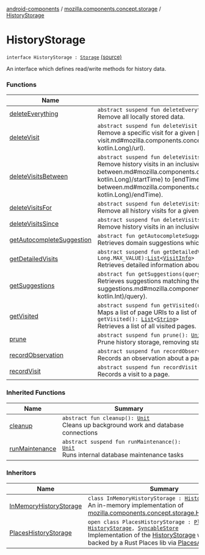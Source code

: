 [android-components](../../index.md) / [mozilla.components.concept.storage](../index.md) / [HistoryStorage](./index.md)

# HistoryStorage

`interface HistoryStorage : `[`Storage`](../-storage/index.md) [(source)](https://github.com/mozilla-mobile/android-components/blob/master/components/concept/storage/src/main/java/mozilla/components/concept/storage/HistoryStorage.kt#L11)

An interface which defines read/write methods for history data.

### Functions

| Name | Summary |
|---|---|
| [deleteEverything](delete-everything.md) | `abstract suspend fun deleteEverything(): `[`Unit`](https://kotlinlang.org/api/latest/jvm/stdlib/kotlin/-unit/index.html)<br>Remove all locally stored data. |
| [deleteVisit](delete-visit.md) | `abstract suspend fun deleteVisit(url: `[`String`](https://kotlinlang.org/api/latest/jvm/stdlib/kotlin/-string/index.html)`, timestamp: `[`Long`](https://kotlinlang.org/api/latest/jvm/stdlib/kotlin/-long/index.html)`): `[`Unit`](https://kotlinlang.org/api/latest/jvm/stdlib/kotlin/-unit/index.html)<br>Remove a specific visit for a given [url](delete-visit.md#mozilla.components.concept.storage.HistoryStorage$deleteVisit(kotlin.String, kotlin.Long)/url). |
| [deleteVisitsBetween](delete-visits-between.md) | `abstract suspend fun deleteVisitsBetween(startTime: `[`Long`](https://kotlinlang.org/api/latest/jvm/stdlib/kotlin/-long/index.html)`, endTime: `[`Long`](https://kotlinlang.org/api/latest/jvm/stdlib/kotlin/-long/index.html)`): `[`Unit`](https://kotlinlang.org/api/latest/jvm/stdlib/kotlin/-unit/index.html)<br>Remove history visits in an inclusive range from [startTime](delete-visits-between.md#mozilla.components.concept.storage.HistoryStorage$deleteVisitsBetween(kotlin.Long, kotlin.Long)/startTime) to [endTime](delete-visits-between.md#mozilla.components.concept.storage.HistoryStorage$deleteVisitsBetween(kotlin.Long, kotlin.Long)/endTime). |
| [deleteVisitsFor](delete-visits-for.md) | `abstract suspend fun deleteVisitsFor(url: `[`String`](https://kotlinlang.org/api/latest/jvm/stdlib/kotlin/-string/index.html)`): `[`Unit`](https://kotlinlang.org/api/latest/jvm/stdlib/kotlin/-unit/index.html)<br>Remove all history visits for a given [url](delete-visits-for.md#mozilla.components.concept.storage.HistoryStorage$deleteVisitsFor(kotlin.String)/url). |
| [deleteVisitsSince](delete-visits-since.md) | `abstract suspend fun deleteVisitsSince(since: `[`Long`](https://kotlinlang.org/api/latest/jvm/stdlib/kotlin/-long/index.html)`): `[`Unit`](https://kotlinlang.org/api/latest/jvm/stdlib/kotlin/-unit/index.html)<br>Remove history visits in an inclusive range from [since](delete-visits-since.md#mozilla.components.concept.storage.HistoryStorage$deleteVisitsSince(kotlin.Long)/since) to now. |
| [getAutocompleteSuggestion](get-autocomplete-suggestion.md) | `abstract fun getAutocompleteSuggestion(query: `[`String`](https://kotlinlang.org/api/latest/jvm/stdlib/kotlin/-string/index.html)`): `[`HistoryAutocompleteResult`](../-history-autocomplete-result/index.md)`?`<br>Retrieves domain suggestions which best match the [query](get-autocomplete-suggestion.md#mozilla.components.concept.storage.HistoryStorage$getAutocompleteSuggestion(kotlin.String)/query). |
| [getDetailedVisits](get-detailed-visits.md) | `abstract suspend fun getDetailedVisits(start: `[`Long`](https://kotlinlang.org/api/latest/jvm/stdlib/kotlin/-long/index.html)`, end: `[`Long`](https://kotlinlang.org/api/latest/jvm/stdlib/kotlin/-long/index.html)` = Long.MAX_VALUE): `[`List`](https://kotlinlang.org/api/latest/jvm/stdlib/kotlin.collections/-list/index.html)`<`[`VisitInfo`](../-visit-info/index.md)`>`<br>Retrieves detailed information about all visits that occurred in the given time range. |
| [getSuggestions](get-suggestions.md) | `abstract fun getSuggestions(query: `[`String`](https://kotlinlang.org/api/latest/jvm/stdlib/kotlin/-string/index.html)`, limit: `[`Int`](https://kotlinlang.org/api/latest/jvm/stdlib/kotlin/-int/index.html)`): `[`List`](https://kotlinlang.org/api/latest/jvm/stdlib/kotlin.collections/-list/index.html)`<`[`SearchResult`](../-search-result/index.md)`>`<br>Retrieves suggestions matching the [query](get-suggestions.md#mozilla.components.concept.storage.HistoryStorage$getSuggestions(kotlin.String, kotlin.Int)/query). |
| [getVisited](get-visited.md) | `abstract suspend fun getVisited(uris: `[`List`](https://kotlinlang.org/api/latest/jvm/stdlib/kotlin.collections/-list/index.html)`<`[`String`](https://kotlinlang.org/api/latest/jvm/stdlib/kotlin/-string/index.html)`>): `[`List`](https://kotlinlang.org/api/latest/jvm/stdlib/kotlin.collections/-list/index.html)`<`[`Boolean`](https://kotlinlang.org/api/latest/jvm/stdlib/kotlin/-boolean/index.html)`>`<br>Maps a list of page URIs to a list of booleans indicating if each URI was visited.`abstract suspend fun getVisited(): `[`List`](https://kotlinlang.org/api/latest/jvm/stdlib/kotlin.collections/-list/index.html)`<`[`String`](https://kotlinlang.org/api/latest/jvm/stdlib/kotlin/-string/index.html)`>`<br>Retrieves a list of all visited pages. |
| [prune](prune.md) | `abstract suspend fun prune(): `[`Unit`](https://kotlinlang.org/api/latest/jvm/stdlib/kotlin/-unit/index.html)<br>Prune history storage, removing stale history. |
| [recordObservation](record-observation.md) | `abstract suspend fun recordObservation(uri: `[`String`](https://kotlinlang.org/api/latest/jvm/stdlib/kotlin/-string/index.html)`, observation: `[`PageObservation`](../-page-observation/index.md)`): `[`Unit`](https://kotlinlang.org/api/latest/jvm/stdlib/kotlin/-unit/index.html)<br>Records an observation about a page. |
| [recordVisit](record-visit.md) | `abstract suspend fun recordVisit(uri: `[`String`](https://kotlinlang.org/api/latest/jvm/stdlib/kotlin/-string/index.html)`, visitType: `[`VisitType`](../-visit-type/index.md)`): `[`Unit`](https://kotlinlang.org/api/latest/jvm/stdlib/kotlin/-unit/index.html)<br>Records a visit to a page. |

### Inherited Functions

| Name | Summary |
|---|---|
| [cleanup](../-storage/cleanup.md) | `abstract fun cleanup(): `[`Unit`](https://kotlinlang.org/api/latest/jvm/stdlib/kotlin/-unit/index.html)<br>Cleans up background work and database connections |
| [runMaintenance](../-storage/run-maintenance.md) | `abstract suspend fun runMaintenance(): `[`Unit`](https://kotlinlang.org/api/latest/jvm/stdlib/kotlin/-unit/index.html)<br>Runs internal database maintenance tasks |

### Inheritors

| Name | Summary |
|---|---|
| [InMemoryHistoryStorage](../../mozilla.components.browser.storage.memory/-in-memory-history-storage/index.md) | `class InMemoryHistoryStorage : `[`HistoryStorage`](./index.md)<br>An in-memory implementation of [mozilla.components.concept.storage.HistoryStorage](./index.md). |
| [PlacesHistoryStorage](../../mozilla.components.browser.storage.sync/-places-history-storage/index.md) | `open class PlacesHistoryStorage : `[`PlacesStorage`](../../mozilla.components.browser.storage.sync/-places-storage/index.md)`, `[`HistoryStorage`](./index.md)`, `[`SyncableStore`](../../mozilla.components.concept.sync/-syncable-store/index.md)<br>Implementation of the [HistoryStorage](./index.md) which is backed by a Rust Places lib via [PlacesApi](#). |

